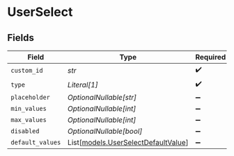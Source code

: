 # UserSelect


## Fields

| Field                                                                      | Type                                                                       | Required                                                                   | Description                                                                |
| -------------------------------------------------------------------------- | -------------------------------------------------------------------------- | -------------------------------------------------------------------------- | -------------------------------------------------------------------------- |
| `custom_id`                                                                | *str*                                                                      | :heavy_check_mark:                                                         | N/A                                                                        |
| `type`                                                                     | *Literal[1]*                                                               | :heavy_check_mark:                                                         | N/A                                                                        |
| `placeholder`                                                              | *OptionalNullable[str]*                                                    | :heavy_minus_sign:                                                         | N/A                                                                        |
| `min_values`                                                               | *OptionalNullable[int]*                                                    | :heavy_minus_sign:                                                         | N/A                                                                        |
| `max_values`                                                               | *OptionalNullable[int]*                                                    | :heavy_minus_sign:                                                         | N/A                                                                        |
| `disabled`                                                                 | *OptionalNullable[bool]*                                                   | :heavy_minus_sign:                                                         | N/A                                                                        |
| `default_values`                                                           | List[[models.UserSelectDefaultValue](../models/userselectdefaultvalue.md)] | :heavy_minus_sign:                                                         | N/A                                                                        |